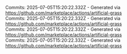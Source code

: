 Commits: 2025-07-05T15:20:22.332Z - Generated via https://github.com/marketplace/actions/artificial-grass
<br>
Commits: 2025-07-05T15:20:22.332Z - Generated via https://github.com/marketplace/actions/artificial-grass
<br>
Commits: 2025-07-05T15:20:22.332Z - Generated via https://github.com/marketplace/actions/artificial-grass
<br>
Commits: 2025-07-05T15:20:22.332Z - Generated via https://github.com/marketplace/actions/artificial-grass
<br>
